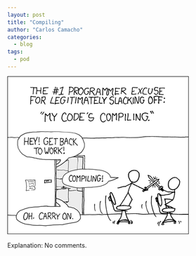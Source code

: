 ```yaml
---
layout: post
title: "Compiling"
author: "Carlos Camacho"
categories:
  - blog
tags:
  - pod
---
```

![](/static/pod/2016-07-14-compiling.png)

Explanation: No comments.
